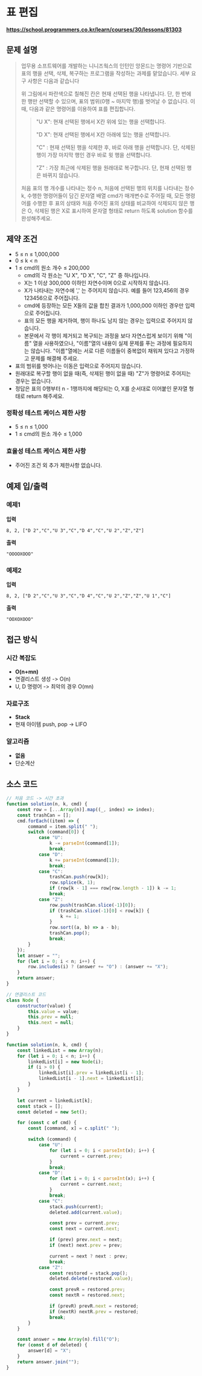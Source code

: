 # 표 편집

**https://school.programmers.co.kr/learn/courses/30/lessons/81303**

## 문제 설명

> 업무용 소프트웨어를 개발하는 니니즈웍스의 인턴인 앙몬드는 명령어 기반으로 표의 행을 선택, 삭제, 복구하는 프로그램을 작성하는 과제를 맡았습니다. 세부 요구 사항은 다음과 같습니다
>
> 위 그림에서 파란색으로 칠해진 칸은 현재 선택된 행을 나타냅니다. 단, 한 번에 한 행만 선택할 수 있으며, 표의 범위(0행 ~ 마지막 행)를 벗어날 수 없습니다. 이때, 다음과 같은 명령어를 이용하여 표를 편집합니다.
>
> > "U X": 현재 선택된 행에서 X칸 위에 있는 행을 선택합니다.
> >
> > "D X": 현재 선택된 행에서 X칸 아래에 있는 행을 선택합니다.
> >
> > "C" : 현재 선택된 행을 삭제한 후, 바로 아래 행을 선택합니다. 단, 삭제된 행이 가장 마지막 행인 경우 바로 윗 행을 선택합니다.
> >
> > "Z" : 가장 최근에 삭제된 행을 원래대로 복구합니다. 단, 현재 선택된 행은 바뀌지 않습니다.
>
> 처음 표의 행 개수를 나타내는 정수 n, 처음에 선택된 행의 위치를 나타내는 정수 k, 수행한 명령어들이 담긴 문자열 배열 cmd가 매개변수로 주어질 때, 모든 명령어를 수행한 후 표의 상태와 처음 주어진 표의 상태를 비교하여 삭제되지 않은 행은 O, 삭제된 행은 X로 표시하여 문자열 형태로 return 하도록 solution 함수를 완성해주세요.

## 제약 조건

-   5 ≤ n ≤ 1,000,000
-   0 ≤ k < n
-   1 ≤ cmd의 원소 개수 ≤ 200,000
    -   cmd의 각 원소는 "U X", "D X", "C", "Z" 중 하나입니다.
    -   X는 1 이상 300,000 이하인 자연수이며 0으로 시작하지 않습니다.
    -   X가 나타내는 자연수에 ',' 는 주어지지 않습니다. 예를 들어 123,456의 경우 123456으로 주어집니다.
    -   cmd에 등장하는 모든 X들의 값을 합친 결과가 1,000,000 이하인 경우만 입력으로 주어집니다.
    -   표의 모든 행을 제거하여, 행이 하나도 남지 않는 경우는 입력으로 주어지지 않습니다.
    -   본문에서 각 행이 제거되고 복구되는 과정을 보다 자연스럽게 보이기 위해 "이름" 열을 사용하였으나, "이름"열의 내용이 실제 문제를 푸는 과정에 필요하지는 않습니다. "이름"열에는 서로 다른 이름들이 중복없이 채워져 있다고 가정하고 문제를 해결해 주세요.
-   표의 범위를 벗어나는 이동은 입력으로 주어지지 않습니다.
-   원래대로 복구할 행이 없을 때(즉, 삭제된 행이 없을 때) "Z"가 명령어로 주어지는 경우는 없습니다.
-   정답은 표의 0행부터 n - 1행까지에 해당되는 O, X를 순서대로 이어붙인 문자열 형태로 return 해주세요.

### 정확성 테스트 케이스 제한 사항

-   5 ≤ n ≤ 1,000
-   1 ≤ cmd의 원소 개수 ≤ 1,000

### 효율성 테스트 케이스 제한 사항

-   주어진 조건 외 추가 제한사항 없습니다.

## 예제 입/출력

### 예제1

**입력**

```
8, 2, ["D 2","C","U 3","C","D 4","C","U 2","Z","Z"]
```

**출력**

```
"OOOOXOOO"
```

### 예제2

**입력**

```
8, 2, ["D 2","C","U 3","C","D 4","C","U 2","Z","Z","U 1","C"]
```

**출력**

```
"OOXOXOOO"
```

## 접근 방식

### 시간 복잡도

-   **O(n+mn)**
-   연결리스트 생성 -> O(n)
-   U, D 명령어 -> 최악의 경우 O(mn)

### 자료구조

-   **Stack**
-   현재 아이템 push, pop -> LIFO

### 알고리즘

-   **없음**
-   단순계산

## 소스 코드

```javascript
// 처음 코드 -> 시간 초과
function solution(n, k, cmd) {
    const row = [...Array(n)].map((_, index) => index);
    const trashCan = [];
    cmd.forEach((item) => {
        command = item.split(" ");
        switch (command[0]) {
            case "U":
                k -= parseInt(command[1]);
                break;
            case "D":
                k += parseInt(command[1]);
                break;
            case "C":
                trashCan.push(row[k]);
                row.splice(k, 1);
                if (row[k - 1] === row[row.length - 1]) k -= 1;
                break;
            case "Z":
                row.push(trashCan.slice(-1)[0]);
                if (trashCan.slice(-1)[0] < row[k]) {
                    k += 1;
                }
                row.sort((a, b) => a - b);
                trashCan.pop();
                break;
        }
    });
    let answer = "";
    for (let i = 0; i < n; i++) {
        row.includes(i) ? (answer += "O") : (answer += "X");
    }
    return answer;
}

// 연결리스트 코드
class Node {
    constructor(value) {
        this.value = value;
        this.prev = null;
        this.next = null;
    }
}

function solution(n, k, cmd) {
    const linkedList = new Array(n);
    for (let i = 0; i < n; i++) {
        linkedList[i] = new Node(i);
        if (i > 0) {
            linkedList[i].prev = linkedList[i - 1];
            linkedList[i - 1].next = linkedList[i];
        }
    }

    let current = linkedList[k];
    const stack = [];
    const deleted = new Set();

    for (const c of cmd) {
        const [command, x] = c.split(" ");

        switch (command) {
            case "U":
                for (let i = 0; i < parseInt(x); i++) {
                    current = current.prev;
                }
                break;
            case "D":
                for (let i = 0; i < parseInt(x); i++) {
                    current = current.next;
                }
                break;
            case "C":
                stack.push(current);
                deleted.add(current.value);

                const prev = current.prev;
                const next = current.next;

                if (prev) prev.next = next;
                if (next) next.prev = prev;

                current = next ? next : prev;
                break;
            case "Z":
                const restored = stack.pop();
                deleted.delete(restored.value);

                const prevR = restored.prev;
                const nextR = restored.next;

                if (prevR) prevR.next = restored;
                if (nextR) nextR.prev = restored;
                break;
        }
    }

    const answer = new Array(n).fill("O");
    for (const d of deleted) {
        answer[d] = "X";
    }
    return answer.join("");
}
```
